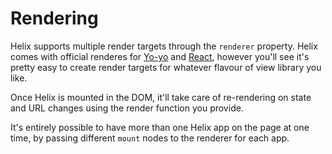 # Rendering

Helix supports multiple render targets through the `renderer` property. Helix comes with official renderes for [Yo-yo](https://github.com/josephluck/helix/blob/master/src/renderers/yo-yo.ts) and [React](https://github.com/josephluck/helix/blob/master/src/renderers/react.ts), however you'll see it's pretty easy to create render targets for whatever flavour of view library you like.

Once Helix is mounted in the DOM, it'll take care of re-rendering on state and URL changes using the render function you provide.

It's entirely possible to have more than one Helix app on the page at one time, by passing different `mount` nodes to the renderer for each app.
